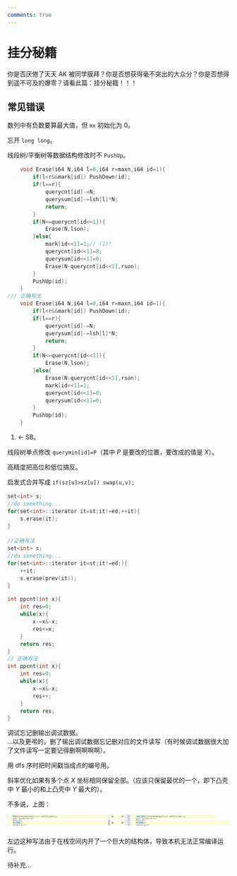 ```yaml
---
comments: true
---
```


# 挂分秘籍

你是否厌倦了天天 AK 被同学膜拜？你是否想获得毫不突出的大众分？你是否想得到遥不可及的爆零？请看此篇：挂分秘籍！！！

## 常见错误

数列中有负数要算最大值，但 `mx` 初始化为 $0$。

忘开 `long long`。

线段树/平衡树等数据结构修改时不 `PushUp`。

```cpp title='线段树上二分修改时先修改再引用'
	void Erase(i64 N,i64 l=0,i64 r=maxn,i64 id=1){
		if(l<r&&mark[id]) PushDown(id);
		if(l==r){
			querycnt[id]-=N;
			querysum[id]-=lsh[l]*N;
			return;
		}
		if(N<=querycnt[id<<1]){
			Erase(N,lson);
		}else{
			mark[id<<1]=1;// (1)!
			querycnt[id<<1]=0;
			querysum[id<<1]=0;
			Erase(N-querycnt[id<<1],rson);
		}
		PushUp(id);
	}
/// 正确写法
	void Erase(i64 N,i64 l=0,i64 r=maxn,i64 id=1){
		if(l<r&&mark[id]) PushDown(id);
		if(l==r){
			querycnt[id]-=N;
			querysum[id]-=lsh[l]*N;
			return;
		}
		if(N<=querycnt[id<<1]){
			Erase(N,lson);
		}else{
			Erase(N-querycnt[id<<1],rson);
			mark[id<<1]=1;
			querycnt[id<<1]=0;
			querysum[id<<1]=0;
		}
		PushUp(id);
	}
```

1. $\leftarrow$ SB。

线段树单点修改 `querymin[id]=P`（其中 $P$ 是要改的位置，要改成的值是 $X$）。

高精度把高位和低位搞反。

启发式合并写成 `if(sz[u]>sz[u]) swap(u,v);`

```cpp title='对不存在的迭代器自增'
set<int> s;
//do something...
for(set<int>::iterator it=st;it!=ed;++it){
    s.erase(it);
}

//正确写法
set<int> s;
//do something...
for(set<int>::iterator it=st;it!=ed;){
    ++it;
    s.erase(prev(it));
}
```

```cpp title='错误的 popcount' hl_lines="5 14"
int ppcnt(int x){
	int res=0;
	while(x){
		x-=x&-x;
		res+=x;
	}
	return res;
}
// 正确写法
int ppcnt(int x){
	int res=0;
	while(x){
		x-=x&-x;
		res++;
	}
	return res;
}
```

调试忘记删输出调试数据。  
...以及更弔的，删了输出调试数据忘记删对应的文件读写（有时候调试数据很大加了文件读写一定要记得删啊啊啊啊）。

用 dfs 序时把时间戳当成点的编号用。

斜率优化如果有多个点 $X$ 坐标相同保留全部。（应该只保留最优的一个，即下凸壳中 $Y$ 最小的和上凸壳中 $Y$ 最大的）。

不多说，上图：

![图示 1](../img/how_to_get_0pts_1.png)

左边这种写法由于在栈空间内开了一个巨大的结构体，导致本机无法正常编译运行。

待补充...